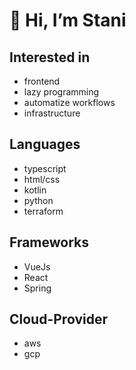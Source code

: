 # 👋 Hi, I’m Stani

## Interested in

* frontend
* lazy programming
* automatize workflows
* infrastructure

## Languages

* typescript
* html/css
* kotlin
* python
* terraform

## Frameworks

* VueJs
* React
* Spring

## Cloud-Provider

* aws
* gcp


<!---
ConstanzeMaass2610/ConstanzeMaass2610 is a ✨ special ✨ repository because its `README.md` (this file) appears on your GitHub profile.
You can click the Preview link to take a look at your changes.
--->
